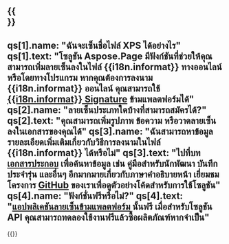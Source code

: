 ﻿---
meta: true
translation: true
deploy: false
---

{{<section faqchild>}}
---
qs[1].name: "ฉันจะเซ็นชื่อไฟล์ XPS ได้อย่างไร"
qs[1].text: "โซลูชัน Aspose.Page มีฟังก์ชันที่ช่วยให้คุณสามารถเพิ่มลายเซ็นลงในไฟล์ {{i18n.informat}} ทางออนไลน์หรือโดยทางโปรแกรม หากคุณต้องการลงนาม {{i18n.informat}} ออนไลน์ คุณสามารถใช้ [{{i18n.informat}} Signature](https://products.aspose.app/page/signature) ข้ามแพลตฟอร์มได้"
qs[2].name: "ลายเซ็นประเภทใดบ้างที่สามารถสมัครได้?"
qs[2].text: "คุณสามารถเพิ่มรูปภาพ ข้อความ หรือวาดลายเซ็นลงในเอกสารของคุณได้"
qs[3].name: "ฉันสามารถหาข้อมูลรายละเอียดเพิ่มเติมเกี่ยวกับวิธีการลงนามในไฟล์ {{i18n.informat}} ได้หรือไม่"
qs[3].text: "ไปที่บท [เอกสารประกอบ](https://docs.aspose.com/page/) เพื่อค้นหาข้อมูล เช่น คู่มือสำหรับนักพัฒนา บันทึกประจำรุ่น และอื่นๆ อีกมากมายเกี่ยวกับภาษาคำอธิบายหน้า เยี่ยมชมโครงการ [GitHub](https://github.com/aspose-page) ของเราเพื่อดูตัวอย่างโค้ดสำหรับการใช้โซลูชัน"
qs[4].name: "ฟังก์ชั่นฟรีหรือไม่?"
qs[4].text: "[แอปพลิเคชันลายเซ็นข้ามแพลตฟอร์ม](https://products.aspose.app/page/viewer) นั้นฟรี เมื่อสำหรับโซลูชัน API คุณสามารถทดลองใช้งานฟรีแล้วซื้อผลิตภัณฑ์หากจำเป็น"
---

{{<import path="/meta/schemas.md" section="faq">}} 
